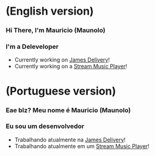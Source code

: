 # (English version)

### Hi There, I'm Mauricio (Maunolo)

### I'm a Deleveloper
- Currently working on [James Delivery][james_delivery]!
- Currently working on a [Stream Music Player][stream_music_player]!

# (Portuguese version)

### Eae blz? Meu nome é Mauricio (Maunolo)

### Eu sou um desenvolvedor
- Trabalhando atualmente na [James Delivery][james_delivery]!
- Trabalhando atualmente em um [Stream Music Player][stream_music_player]!

<br>
<br>

[james_delivery]: https://github.com/james-delivery
[stream_music_player]: https://github.com/maunolo/stream.music.player